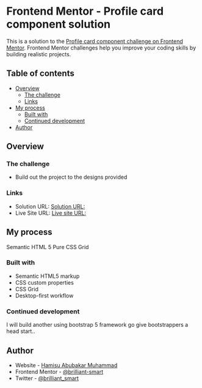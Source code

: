 # Frontend Mentor - Profile card component solution

This is a solution to the [Profile card component challenge on Frontend Mentor](https://www.frontendmentor.io/challenges/profile-card-component-cfArpWshJ). Frontend Mentor challenges help you improve your coding skills by building realistic projects.

## Table of contents

- [Overview](#overview)
  - [The challenge](#the-challenge)
  - [Links](#links)
- [My process](#my-process)
  - [Built with](#built-with)
  - [Continued development](#continued-development)
- [Author](#author)

## Overview

### The challenge

- Build out the project to the designs provided

### Links

- Solution URL: [Solution URL:](https://github.com/brilliant-smart/profile-card-component.git)
- Live Site URL: [Live site URL:](https://your-live-site-url.com)

## My process

Semantic HTML 5
Pure CSS Grid

### Built with

- Semantic HTML5 markup
- CSS custom properties
- CSS Grid
- Desktop-first workflow

### Continued development

I will build another using bootstrap 5 framework go give bootstrappers a head start..

## Author

- Website - [Hamisu Abubakar Muhammad](https://www.your-site.com)
- Frontend Mentor - [@brilliant-smart](https://www.frontendmentor.io/profile/yourusername)
- Twitter - [@brilliant_smart](https://twitter.com/brilliant_smart)
